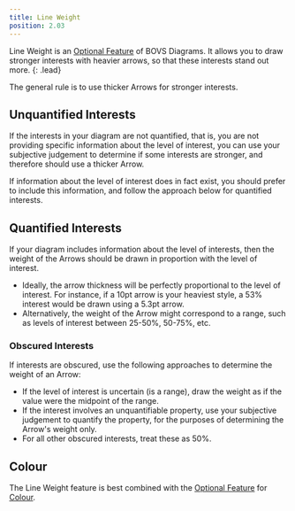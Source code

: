 ```yaml
---
title: Line Weight
position: 2.03
---
```


Line Weight is an [Optional Feature](/visualisation/optional) of BOVS Diagrams. It allows you to draw stronger interests with heavier arrows, so that these interests stand out more.
{: .lead}

The general rule is to use thicker Arrows for stronger interests.


## Unquantified Interests

If the interests in your diagram are not quantified, that is, you are not providing specific information about the level of interest, you can use your subjective judgement to determine if some interests are stronger, and therefore should use a thicker Arrow.

If information about the level of interest does in fact exist, you should prefer to include this information, and follow the approach below for quantified interests.


## Quantified Interests

If your diagram includes information about the level of interests, then the weight of the Arrows should be drawn in proportion with the level of interest.

* Ideally, the arrow thickness will be perfectly proportional to the level of interest. For instance, if a 10pt arrow is your heaviest style, a 53% interest would be drawn using a 5.3pt arrow.
* Alternatively, the weight of the Arrow might correspond to a range, such as levels of interest between 25-50%, 50-75%, etc.

### Obscured Interests

If interests are obscured, use the following approaches to determine the weight of an Arrow:

* If the level of interest is uncertain (is a range), draw the weight as if the value were the midpoint of the range.
* If the interest involves an unquantifiable property, use your subjective judgement to quantify the property, for the purposes of determining the Arrow's weight only.
* For all other obscured interests, treat these as 50%.


## Colour

The Line Weight feature is best combined with the [Optional Feature](/visualisation/optional) for [Colour](/visualisation/optional/colour).